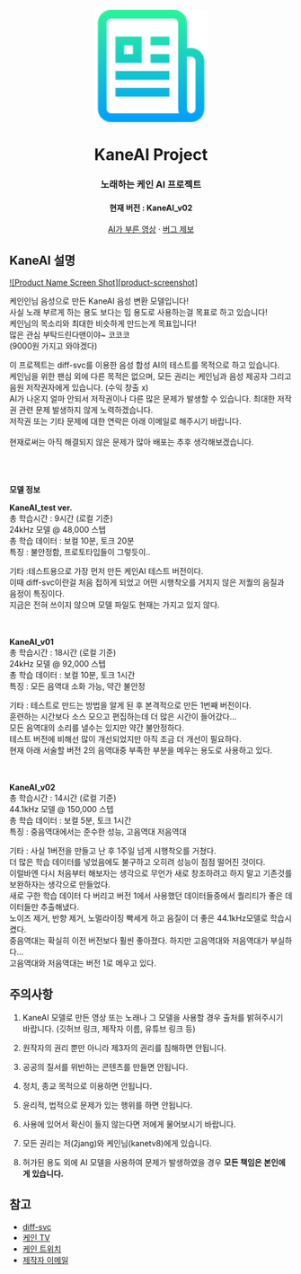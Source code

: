 <a name="readme-top"></a>

<h1 align="center">
  <br>
  <a href="https://github.com/2jang/KaneAI-Project"><img src="images/logo.png" alt="KaneAI Project" width="200"></a>
  <br>
  <br />
  KaneAI Project
  <br>
</h1>

<h3 align="center">노래하는 케인 AI 프로젝트</h3>

<h4 align="center">현재 버전 : KaneAI_v02</h3>

  <p align="center">
    <a href="https://github.com/2jang/KaneAI-Project">AI가 부른 영상</a>
    ·
    <a href="https://github.com/2jang/KaneAI-Project/issues">버그 제보</a>
  </p>
</div>



## KaneAI 설명

[![Product Name Screen Shot][product-screenshot]](https://github.com/2jang/KaneAI-Project)

케인인님 음성으로 만든 KaneAI 음성 변환 모델입니다!<br />
사실 노래 부르게 하는 용도 보다는 밈 용도로 사용하는걸 목표로 하고 있습니다!<br />
케인님의 목소리와 최대한 비슷하게 만드는게 목표입니다!<br />
많은 관심 부탁드린다맨이야~ 코코코<br />
(9000원 가지고 와야겠다)



이 프로젝트는 diff-svc를 이용한 음성 합성 AI의 테스트를 목적으로 하고 있습니다. <br />
케인님을 위한 팬심 외에 다른 목적은 없으며, 모든 권리는 케인님과 음성 제공자 그리고 음원 저작권자에게 있습니다. (수익 창출 x) <br />
AI가 나온지 얼마 안되서 저작권이나 다른 많은 문제가 발생할 수 있습니다. 최대한 저작권 관련 문제 발생하지 않게 노력하겠습니다.<br />
저작권 또는 기타 문제에 대한 연락은 아래 이메일로 해주시기 바랍니다.<br />
<br />
현재로써는 아직 해결되지 않은 문제가 많아 배포는 추후 생각해보겠습니다.

<br /><br /><br />
**모델 정보**<br />

**KaneAI_test ver.**<br />
총 학습시간 : 9시간 (로컬 기준)<br />
24kHz 모델 @ 48,000 스텝<br />
총 학습 데이터 : 보컬 10분, 토크 20분<br />
특징 : 불안정함, 프로토타입들이 그렇듯이..<br />

기타 :테스트용으로 가장 먼저 만든 케인AI 테스트 버전이다.<br />
이때 diff-svc이란걸 처음 접하게 되었고 어떤 시행착오를 거치지 않은 저퀄의 음질과 음정이 특징이다.<br />
지금은 전혀 쓰이지 않으며 모델 파일도 현재는 가지고 있지 않다.

<br /><br />
**KaneAI_v01**<br />
총 학습시간 : 18시간 (로컬 기준)<br />
24kHz 모델 @ 92,000 스텝<br />
총 학습 데이터 : 보컬 10분, 토크 1시간<br />
특징 : 모든 음역대 소화 가능, 약간 불안정<br />

기타 : 테스트로 만드는 방법을 알게 된 후 본격적으로 만든 1번째 버전이다.<br />
훈련하는 시간보다 소스 모으고 편집하는데 더 많은 시간이 들어갔다...<br />
모든 음역대의 소리를 낼수는 있지만 약간 불안정하다.<br />
테스트 버전에 비해선 많이 개선되었지만 아직 조금 더 개선이 필요하다.<br />
현재 아래 서술할 버전 2의 음역대중 부족한 부분을 메우는 용도로 사용하고 있다.<br />

<br /><br />
**KaneAI_v02**<br />
총 학습시간 : 14시간 (로컬 기준)<br />
44.1kHz 모델 @ 150,000 스텝<br />
총 학습 데이터 : 보컬 5분, 토크 1시간<br />
특징 : 중음역대에서는 준수한 성능, 고음역대 저음역대  <br />

기타 : 사실 1버전을 만들고 난 후 1주일 넘게 시행착오를 거쳤다.<br />
더 많은 학습 데이터를 넣었음에도 불구하고 오히려 성능이 점점 떨어진 것이다.<br />
이럴바엔 다시 처음부터 해보자는 생각으로 무언가 새로 창조하려고 하지 말고 기존것를 보완하자는 생각으로 만들었다. <br />
새로 구한 학습 데이터 다 버리고 버전 1에서 사용했던 데이터들중에서 퀄리티가 좋은 데이터들만 추출해냈다.<br />
노이즈 제거, 반향 제거, 노멀라이징 빡세게 하고 음질이 더 좋은 44.1kHz모델로 학습시켰다.<br />
중음역대는 확실히 이전 버전보다 훨씬 좋아졌다. 하지만 고음역대와 저음역대가 부실하다...<br />
고음역대와 저음역대는 버전 1로 메우고 있다.<br />




## 주의사항
1. KaneAI 모델로 만든 영상 또는 노래나 그 모델을 사용할 경우 출처를 밝혀주시기 바랍니다. (깃허브 링크, 제작자 이름, 유튜브 링크 등)

1. 원작자의 권리 뿐만 아니라 제3자의 권리를 침해하면 안됩니다.

2. 공공의 질서를 위반하는 콘텐츠를 만들면 안됩니다.

3. 정치, 종교 목적으로 이용하면 안됩니다.

4. 윤리적, 법적으로 문제가 있는 행위를 하면 안됩니다.

5. 사용에 있어서 확신이 들지 않는다면 저에게 물어보시기 바랍니다.

6. 모든 권리는 저(2jang)와 케인님(kanetv8)에게 있습니다.

7. 허가된 용도 외에 AI 모델을 사용하여 문제가 발생하였을 경우 **모든 책임은 본인에게 있습니다.**<br />



## 참고

* [diff-svc](https://github.com/prophesier/diff-svc)
* [케인 TV](https://www.youtube.com/@kanetv8)
* [케인 트위치](https://www.twitch.tv/kanetv8)
* [제작자 이메일](jakeecc@naver.com)

